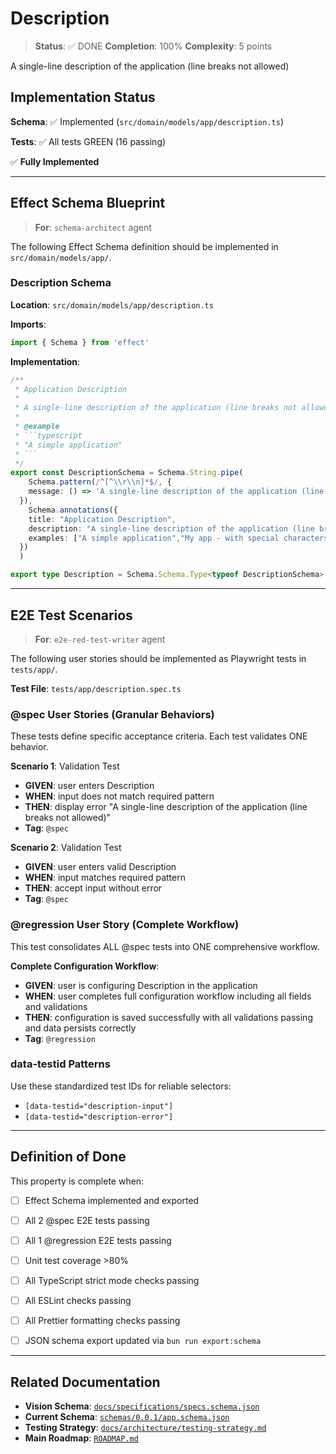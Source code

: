 # Description

> **Status**: ✅ DONE
> **Completion**: 100%
> **Complexity**: 5 points

A single-line description of the application (line breaks not allowed)

## Implementation Status

**Schema**: ✅ Implemented (`src/domain/models/app/description.ts`)

**Tests**: ✅ All tests GREEN (16 passing)

✅ **Fully Implemented**

---

## Effect Schema Blueprint

> **For**: `schema-architect` agent

The following Effect Schema definition should be implemented in `src/domain/models/app/`.

### Description Schema

**Location**: `src/domain/models/app/description.ts`

**Imports**:

```typescript
import { Schema } from 'effect'
```

**Implementation**:

```typescript
/**
 * Application Description
 * 
 * A single-line description of the application (line breaks not allowed)
 * 
 * @example
 * ```typescript
 * "A simple application"
 * ```
 */
export const DescriptionSchema = Schema.String.pipe(
    Schema.pattern(/^[^\\r\\n]*$/, {
    message: () => 'A single-line description of the application (line breaks not allowed)'
  }),
    Schema.annotations({
    title: "Application Description",
    description: "A single-line description of the application (line breaks not allowed)",
    examples: ["A simple application","My app - with special characters!@#$%","Très bien! 你好 🎉","Full-featured e-commerce platform with cart, checkout & payment processing"]
  })
  )

export type Description = Schema.Schema.Type<typeof DescriptionSchema>
```

---

## E2E Test Scenarios

> **For**: `e2e-red-test-writer` agent

The following user stories should be implemented as Playwright tests in `tests/app/`.

**Test File**: `tests/app/description.spec.ts`

### @spec User Stories (Granular Behaviors)

These tests define specific acceptance criteria. Each test validates ONE behavior.

**Scenario 1**: Validation Test

- **GIVEN**: user enters Description
- **WHEN**: input does not match required pattern
- **THEN**: display error "A single-line description of the application (line breaks not allowed)"
- **Tag**: `@spec`

**Scenario 2**: Validation Test

- **GIVEN**: user enters valid Description
- **WHEN**: input matches required pattern
- **THEN**: accept input without error
- **Tag**: `@spec`

### @regression User Story (Complete Workflow)

This test consolidates ALL @spec tests into ONE comprehensive workflow.

**Complete Configuration Workflow**:

- **GIVEN**: user is configuring Description in the application
- **WHEN**: user completes full configuration workflow including all fields and validations
- **THEN**: configuration is saved successfully with all validations passing and data persists correctly
- **Tag**: `@regression`

### data-testid Patterns

Use these standardized test IDs for reliable selectors:

- `[data-testid="description-input"]`
- `[data-testid="description-error"]`

---

## Definition of Done

This property is complete when:

- [ ] Effect Schema implemented and exported
- [ ] All 2 @spec E2E tests passing
- [ ] All 1 @regression E2E tests passing
- [ ] Unit test coverage >80%
- [ ] All TypeScript strict mode checks passing
- [ ] All ESLint checks passing
- [ ] All Prettier formatting checks passing
- [ ] JSON schema export updated via `bun run export:schema`


---

## Related Documentation

- **Vision Schema**: [`docs/specifications/specs.schema.json`](../specs.schema.json)
- **Current Schema**: [`schemas/0.0.1/app.schema.json`](../../schemas/0.0.1/app.schema.json)
- **Testing Strategy**: [`docs/architecture/testing-strategy.md`](../../architecture/testing-strategy.md)
- **Main Roadmap**: [`ROADMAP.md`](../../../ROADMAP.md)
